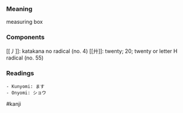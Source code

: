 ### Meaning

measuring box

### Components

[[丿]]: katakana no radical (no. 4) [[廾]]: twenty; 20; twenty or letter H radical (no. 55)

### Readings

```
- Kunyomi: ます
- Onyomi: ショウ
```

#kanji